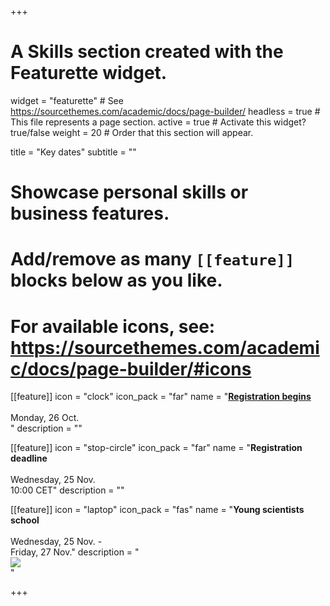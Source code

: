 +++
# A Skills section created with the Featurette widget.
widget = "featurette"  # See https://sourcethemes.com/academic/docs/page-builder/
headless = true  # This file represents a page section.
active = true  # Activate this widget? true/false
weight = 20  # Order that this section will appear.

title = "Key dates"
subtitle = ""

# Showcase personal skills or business features.
# 
# Add/remove as many `[[feature]]` blocks below as you like.
# 
# For available icons, see: https://sourcethemes.com/academic/docs/page-builder/#icons

[[feature]]
  icon = "clock"
  icon_pack = "far"
  name = "**[Registration begins](/register/)** <br><br> <i class='fa fa-calendar'></i> Monday, 26 Oct. <br>"
  description = ""
  
[[feature]]
  icon = "stop-circle"
  icon_pack = "far"
  name = "**Registration deadline** <br><br> <i class='fa fa-calendar'></i> Wednesday, 25 Nov. <br> 10:00 CET"
  description = ""
  
[[feature]]
  icon = "laptop"
  icon_pack = "fas"
  name = "**Young scientists school** <br><br> <i class='fa fa-calendar'></i> Wednesday, 25 Nov. - <br> Friday, 27 Nov."
  description = "<a target='_blank' href='https://calendar.google.com/event?action=TEMPLATE&amp;tmeid=NHVidmEwNjkzdGVqZmh1MGc5ajV0cXZucDMgYXRzeXBsZW5rb3ZAbQ&amp;tmsrc=atsyplenkov%40gmail.com'><img border='0' style='margin-left:auto; margin-right:auto;display:block;' src='https://www.google.com/calendar/images/ext/gc_button1_en-GB.gif' ></a>"

+++
